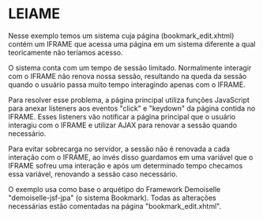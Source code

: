 LEIAME
======

Nesse exemplo temos um sistema cuja página (bookmark_edit.xhtml) contém um IFRAME que acessa uma página em um sistema diferente a qual teoricamente não teríamos acesso.

O sistema conta com um tempo de sessão limitado. Normalmente interagir com o IFRAME não renova nossa sessão, resultando na queda da sessão quando o usuário passa muito tempo interagindo apenas com o IFRAME.

Para resolver esse problema, a página principal utiliza funções JavaScript para anexar listeners aos eventos "click" e "keydown" da página contida no IFRAME. Esses listeners vão notificar a página principal que o usuário interagiu com o IFRAME e utilizar AJAX para renovar a sessão quando necessário.

Para evitar sobrecarga no servidor, a sessão não é renovada a cada interação com o IFRAME, ao invés disso guardamos em uma variável que o IFRAME sofreu uma interação e após um determinado tempo checamos essa variável, renovando a sessão caso necessário.

O exemplo usa como base o arquétipo do Framework Demoiselle "demoiselle-jsf-jpa" (o sistema Bookmark). Todas as alterações necessárias estão comentadas na página "bookmark_edit.xhtml".
